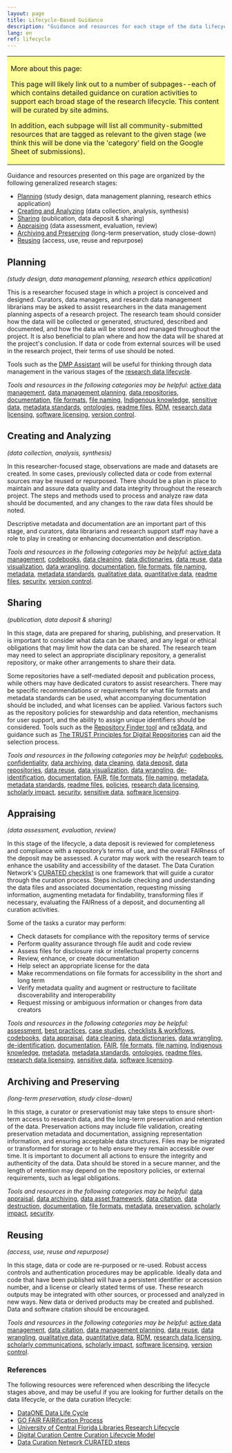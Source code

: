 ```yaml
---
layout: page
title: Lifecycle-Based Guidance
description: "Guidance and resources for each stage of the data lifecycle."
lang: en
ref: lifecycle
---
```

<table style="background-color: #ffff99;">
<tbody>
<tr>
<td>
<p><span>More about this page:</span></p>
<p>This page will likely link out to a number of subpages--each of which contains detailed guidance on curation activities to support each broad stage of the research lifecycle. This content will be curated by site admins. </p>
<p>In addition, each subpage will list all community-submitted resources that are tagged as relevant to the given stage (we think this will be done via the 'category' field on the Google Sheet of submissions).</p>
</td>
</tr>
</tbody>
</table>

Guidance and resources presented on this page are organized by the following generalized research stages:
* [Planning](planning) (study design, data management planning, research ethics application)
* [Creating and Analyzing](/creating-and-analyzing) (data collection, analysis, synthesis)
* [Sharing](lifecycle-guidance/sharing) (publication, data deposit & sharing)
* [Appraising](lifecycle-guidance/appraising) (data assessment, evaluation, review)
* [Archiving and Preserving](lifecycle-guidance/archiving-and-preserving) (long-term preservation, study close-down)
* [Reusing](lifecycle-guidance/reusing) (access, use, reuse and repurpose)

## Planning
*(study design, data management planning, research ethics application)*

This is a researcher focused stage in which a project is conceived and designed. Curators, data managers, and research data management librarians may be asked to assist researchers in the data management planning aspects of a research project. The research team should consider how the data will be collected or generated, structured, described and documented, and how the data will be stored and managed throughout the project. It is also beneficial to plan where and how the data will be shared at the project's conclusion. If data or code from external sources will be used in the research project, their terms of use should be noted.

Tools such as the [DMP Assistant](https://assistant.portagenetwork.ca/) will be useful for thinking through data management in the various stages of the [research data lifecycle](https://old.dataone.org/data-life-cycle).  

*Tools and resources in the following categories may be helpful:* [active data management](https://portage-ceg.github.io/tools-and-resources/#active+data+management), [data management planning](https://portage-ceg.github.io/tools-and-resources/#data+management+planning), [data repositories](https://portage-ceg.github.io/tools-and-resources/#data+repositories), [documentation](https://portage-ceg.github.io/tools-and-resources/#documentation), [file formats](https://portage-ceg.github.io/tools-and-resources/#file+formats), [file naming](https://portage-ceg.github.io/tools-and-resources/#file+naming), [Indigenous knowledge](https://portage-ceg.github.io/tools-and-resources/#indigenous+knowledge), [sensitive data](https://portage-ceg.github.io/tools-and-resources/#sensitive+data), [metadata standards](https://portage-ceg.github.io/tools-and-resources/#metadata+standards), [ontologies](https://portage-ceg.github.io/tools-and-resources/#ontologies), [readme files](https://portage-ceg.github.io/tools-and-resources/#readme+files), [RDM](https://portage-ceg.github.io/tools-and-resources/#rdm), [research data licensing](https://portage-ceg.github.io/tools-and-resources/#research+data+licensing), [software licensing](https://portage-ceg.github.io/tools-and-resources/#software+licensing), [version control](https://portage-ceg.github.io/tools-and-resources/#version+control).

## Creating and Analyzing
*(data collection, analysis, synthesis)*

In this researcher-focused stage, observations are made and datasets are created. In some cases, previously collected data or code from external sources may be reused or repurposed. There should be a plan in place to maintain and assure data quality and data integrity throughout the research project. The steps and methods used to process and analyze raw data should be documented, and any changes to the raw data files should be noted.

Descriptive metadata and documentation are an important part of this stage, and curators, data librarians and research support staff may have a role to play in creating or enhancing documentation and description.

*Tools and resources in the following categories may be helpful:* [active data management](https://portage-ceg.github.io/tools-and-resources/#data+management+planning), [codebooks](https://portage-ceg.github.io/tools-and-resources/#codebooks), [data cleaning](https://portage-ceg.github.io/tools-and-resources/#data+cleaning), [data dictionaries](https://portage-ceg.github.io/tools-and-resources/#data+dictionaries), [data reuse](https://portage-ceg.github.io/tools-and-resources/#data+reuse), [data visualization](https://portage-ceg.github.io/tools-and-resources/#data+visualization), [data wrangling](https://portage-ceg.github.io/tools-and-resources/#data+wrangling), [documentation](https://portage-ceg.github.io/tools-and-resources/#documentation), [file formats](https://portage-ceg.github.io/tools-and-resources/#file+formats), [file naming](https://portage-ceg.github.io/tools-and-resources/#file+naming), [metadata](https://portage-ceg.github.io/tools-and-resources/#metadata), [metadata standards](https://portage-ceg.github.io/tools-and-resources/#metadata+standards), [qualitative data](https://portage-ceg.github.io/tools-and-resources/#qualitative+data), [quantitative data](https://portage-ceg.github.io/tools-and-resources/#quantitative+data), [readme files](https://portage-ceg.github.io/tools-and-resources/#readme+files), [security](https://portage-ceg.github.io/tools-and-resources/#security), [version control](https://portage-ceg.github.io/tools-and-resources/#version+control).

## Sharing
*(publication, data deposit & sharing)*

In this stage, data are prepared for sharing, publishing, and preservation. It is important to consider what data can be shared, and any legal or ethical obligations that may limit how the data can be shared.  The research team may need to select an appropriate disciplinary repository, a generalist repository, or make other arrangements to share their data.

Some repositories have a self-mediated deposit and publication process, while others may have dedicated curators to assist researchers. There may be specific recommendations or requirements for what file formats and metadata standards can be used, what accompanying documentation should be included, and what licenses can be applied. Various factors such as the repository policies for stewardship and data retention, mechanisms for user support, and the ability to assign unique identifiers should be considered.  Tools such as the [Repository Finder tool](https://repositoryfinder.datacite.org/) and [re3data](https://www.re3data.org/), and guidance such as [The TRUST Principles for Digital Repositories](https://doi.org/10.1038/s41597-020-0486-7) can aid the selection process.

*Tools and resources in the following categories may be helpful:* [codebooks](https://portage-ceg.github.io/tools-and-resources/#codebooks), [confidentiality](https://portage-ceg.github.io/tools-and-resources/#confidentiality), [data archiving](https://portage-ceg.github.io/tools-and-resources/#data+archiving), [data cleaning](https://portage-ceg.github.io/tools-and-resources/#data+cleaning), [data deposit](https://portage-ceg.github.io/tools-and-resources/#data+deposit), [data repositories](https://portage-ceg.github.io/tools-and-resources/#data+repositories), [data reuse](https://portage-ceg.github.io/tools-and-resources/#data+reuse), [data visualization](https://portage-ceg.github.io/tools-and-resources/#data+visualization), [data wrangling](https://portage-ceg.github.io/tools-and-resources/#data+wrangling), [de-identification](https://portage-ceg.github.io/tools-and-resources/#de-identification), [documentation](https://portage-ceg.github.io/tools-and-resources/#documentation), [FAIR](https://portage-ceg.github.io/tools-and-resources/#FAIR), [file formats](https://portage-ceg.github.io/tools-and-resources/#file+formats), [file naming](https://portage-ceg.github.io/tools-and-resources/#file+naming), [metadata](https://portage-ceg.github.io/tools-and-resources/#metadata), [metadata standards](https://portage-ceg.github.io/tools-and-resources/#metadata+standards), [readme files](https://portage-ceg.github.io/tools-and-resources/#readme+files), [policies](https://portage-ceg.github.io/tools-and-resources/#policies), [research data licensing](https://portage-ceg.github.io/tools-and-resources/#research+data+licensing), [scholarly impact](https://portage-ceg.github.io/tools-and-resources/#scholarly+impact), [security](https://portage-ceg.github.io/tools-and-resources/#security), [sensitive data](https://portage-ceg.github.io/tools-and-resources/#sensitive+data), [software licensing](https://portage-ceg.github.io/tools-and-resources/#research+data+licensing).

## Appraising
*(data assessment, evaluation, review)*

In this stage of the lifecycle, a data deposit is reviewed for completeness and compliance with a repository’s terms of use, and the overall FAIRness of the deposit may be assessed. A curator may work with the research team to enhance the usability and accessibility of the dataset. The Data Curation Network's [CURATED checklist](https://datacurationnetwork.org/resources/) is one framework that will guide a curator through the curation process. Steps include checking and understanding the data files and associated documentation, requesting missing information, augmenting metadata for findability, transforming files if necessary, evaluating the FAIRness of a deposit, and documenting all curation activities.

Some of the tasks a curator may perform:
- Check datasets for compliance with the repository terms of service
- Perform quality assurance through file audit and code review
- Assess files for disclosure risk or intellectual property concerns
- Review, enhance, or create documentation
- Help select an appropriate license for the data
- Make recommendations on file formats for accessibility in the short and long term
- Verify metadata quality and augment or restructure to facilitate discoverability and interoperability
- Request missing or ambiguous information or changes from data creators

*Tools and resources in the following categories may be helpful:* [assessment](https://portage-ceg.github.io/tools-and-resources/#assessment), [best practices](https://portage-ceg.github.io/tools-and-resources/#best+practices), [case studies](https://portage-ceg.github.io/tools-and-resources/#case+studies), [checklists & workflows](https://portage-ceg.github.io/tools-and-resources/#checklists+and+workflows), [codebooks](https://portage-ceg.github.io/tools-and-resources/#codebooks), [data appraisal](https://portage-ceg.github.io/tools-and-resources/#data+appraisal), [data cleaning](https://portage-ceg.github.io/tools-and-resources/#data+cleaning), [data dictionaries](https://portage-ceg.github.io/tools-and-resources/#data+dictionaries), [data wrangling](https://portage-ceg.github.io/tools-and-resources/#data+wrangling), [de-identification](https://portage-ceg.github.io/tools-and-resources/#de-identification), [documentation](https://portage-ceg.github.io/tools-and-resources/#documentation), [FAIR](https://portage-ceg.github.io/tools-and-resources/#FAIR), [file formats](https://portage-ceg.github.io/tools-and-resources/#file+formats), [file naming](https://portage-ceg.github.io/tools-and-resources/#file+naming), [Indigenous knowledge](https://portage-ceg.github.io/tools-and-resources/#indigenous+knowledge), [metadata](https://portage-ceg.github.io/tools-and-resources/#metadata), [metadata standards](https://portage-ceg.github.io/tools-and-resources/#metadata+standards), [ontologies](https://portage-ceg.github.io/tools-and-resources/#ontologies), [readme files](https://portage-ceg.github.io/tools-and-resources/#readme+files), [research data licensing](https://portage-ceg.github.io/tools-and-resources/#research+data+licensing), [sensitive data](https://portage-ceg.github.io/tools-and-resources/#sensitive+data), [software licensing](https://portage-ceg.github.io/tools-and-resources/#research+data+licensing).

## Archiving and Preserving
*(long-term preservation, study close-down)*

In this stage, a curator or preservationist may take steps to ensure short-term access to research data, and the long-term preservation and retention of the data. Preservation actions may include file validation, creating preservation metadata and documentation, assigning representation information, and ensuring acceptable data structures. Files may be migrated or transformed for storage or to help ensure they remain accessible over time. It is important to document all actions to ensure the integrity and authenticity of the data. Data should be stored in a secure manner, and the length of retention may depend on the repository policies, or external requirements, such as legal obligations.

*Tools and resources in the following categories may be helpful:* [data appraisal](https://portage-ceg.github.io/tools-and-resources/#data+appraisal), [data archiving](https://portage-ceg.github.io/tools-and-resources/#data+archiving), [data asset framework](https://portage-ceg.github.io/tools-and-resources/#data+asset+framwork), [data citation](https://portage-ceg.github.io/tools-and-resources/#data+citation), [data destruction](https://portage-ceg.github.io/tools-and-resources/#data+destruction), [documentation](https://portage-ceg.github.io/tools-and-resources/#documentation), [file formats](https://portage-ceg.github.io/tools-and-resources/#file+formats), [metadata](https://portage-ceg.github.io/tools-and-resources/#metadata), [preservation](https://portage-ceg.github.io/tools-and-resources/#preservation), [scholarly impact](https://portage-ceg.github.io/tools-and-resources/#scholarly+impact), [security](https://portage-ceg.github.io/tools-and-resources/#security).

## Reusing
*(access, use, reuse and repurpose)*

In this stage, data or code are re-purposed or re-used. Robust access controls and authentication procedures may be applicable.
Ideally data and code that have been published will have a persistent identifier or accession number, and a license or clearly stated terms of use. These research outputs may be integrated with other sources, or processed and analyzed in new ways. New data or derived products may be created and published. Data and software citation should be encouraged.

*Tools and resources in the following categories may be helpful:* [active data management](https://portage-ceg.github.io/tools-and-resources/#active+data+management), [data citation](https://portage-ceg.github.io/tools-and-resources/#data+citation), [data management planning](https://portage-ceg.github.io/tools-and-resources/#data+management+planning), [data reuse](https://portage-ceg.github.io/tools-and-resources/#data+reuse), [data wrangling](https://portage-ceg.github.io/tools-and-resources/#data+wrangling), [qualitative data](https://portage-ceg.github.io/tools-and-resources/#qualitative+data), [quantitative data](https://portage-ceg.github.io/tools-and-resources/#quantitative+data), [RDM](https://portage-ceg.github.io/tools-and-resources/#RDM), [research data licensing](https://portage-ceg.github.io/tools-and-resources/#research+data+licensing), [scholarly communications](https://portage-ceg.github.io/tools-and-resources/#scholarly+communications), [scholarly impact](https://portage-ceg.github.io/tools-and-resources/#scholarly+impact), [software licensing](https://portage-ceg.github.io/tools-and-resources/#research+data+licensing), [version control](https://portage-ceg.github.io/tools-and-resources/#version+control).

### References

The following resources were referenced when describing the lifecycle stages above, and may be useful if you are looking for further details on the data lifecycle, or the data curation lifecycle:

- [DataONE Data Life Cycle](https://old.dataone.org/data-life-cycle)
- [GO FAIR FAIRification Process](https://www.go-fair.org/fair-principles/fairification-process/)
- [University of Central Florida Libraries Research Lifecycle](https://library.ucf.edu/about/departments/scholarly-communication/overview-research-lifecycle/)
- [Digital Curation Centre Curation Lifecycle Model](https://www.dcc.ac.uk/guidance/curation-lifecycle-model)
- [Data Curation Network CURATED steps](https://datacurationnetwork.org/resources/)

<!--- this autogenerates lists of available categories with the category name as the h2

{% for category in site.categories %}
  <h2>{{ category[0] }}</h2>
  <ul>
    {% for post in category[1] %}
      <li><a href="{{ post.url }}">{{ post.title }}</a></li>
    {% endfor %}
  </ul>
{% endfor %}

--->
